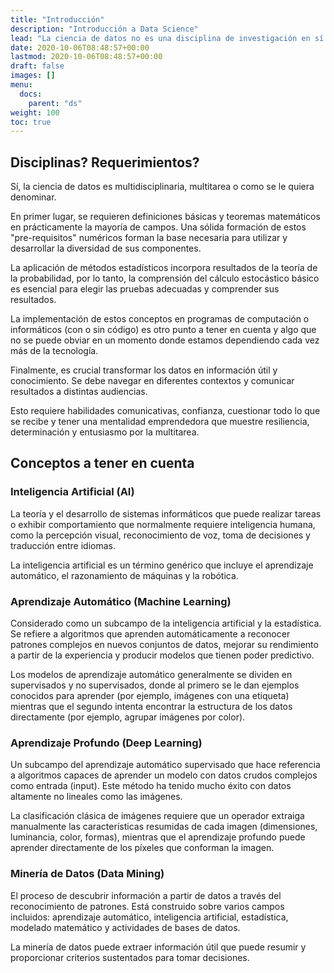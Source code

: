 ```yaml
---
title: "Introducción"
description: "Introducción a Data Science"
lead: "La ciencia de datos no es una disciplina de investigación en sí misma. Es un conjunto que abarca campos provenientes de la estadística, la teoría de la probabilidad o el aprendizaje automático, además de conceptos tradicionales de las matemáticas y la informática."
date: 2020-10-06T08:48:57+00:00
lastmod: 2020-10-06T08:48:57+00:00
draft: false
images: []
menu:
  docs:
    parent: "ds"
weight: 100
toc: true
---
```


## Disciplinas? Requerimientos?

Sí, la ciencia de datos es multidisciplinaria, multitarea o como se le quiera denominar.

En primer lugar, se requieren definiciones básicas y teoremas matemáticos en prácticamente la mayoría de campos. Una sólida formación de estos "pre-requisitos" numéricos forman la base necesaria para utilizar y desarrollar la diversidad de sus componentes. 

La aplicación de métodos estadísticos incorpora resultados de la teoría de la probabilidad, por lo tanto, la comprensión del cálculo estocástico básico es esencial para elegir las pruebas adecuadas y comprender sus resultados. 

La implementación de estos conceptos en programas de computación o informáticos (con o sin código) es otro punto a tener en cuenta y algo que no se puede obviar en un momento donde estamos dependiendo cada vez más de la tecnología. 

Finalmente, es crucial transformar los datos en información útil y conocimiento. Se debe navegar en diferentes contextos y comunicar resultados a distintas audiencias. 

Esto requiere habilidades comunicativas, confianza, cuestionar todo lo que se recibe y tener una mentalidad emprendedora que muestre resiliencia, determinación y entusiasmo por la multitarea. 

## Conceptos a tener en cuenta 

### Inteligencia Artificial (AI)

La teoría y el desarrollo de sistemas informáticos que puede realizar tareas o exhibir comportamiento que normalmente requiere inteligencia humana, como la percepción visual, reconocimiento de voz, toma de decisiones y traducción entre idiomas. 

La inteligencia artificial es un término genérico que incluye el aprendizaje automático, el razonamiento de máquinas y la robótica.

### Aprendizaje Automático (Machine Learning)

Considerado como un subcampo de la inteligencia artificial y la estadística. Se refiere a algoritmos que aprenden automáticamente a
reconocer patrones complejos en nuevos conjuntos de datos, mejorar su rendimiento a partir de la experiencia y producir modelos que tienen poder predictivo. 

Los modelos de aprendizaje automático generalmente se dividen en supervisados y no supervisados, donde al primero se le dan ejemplos conocidos para aprender (por ejemplo, imágenes con una etiqueta) mientras que el segundo intenta encontrar la estructura de los datos directamente (por ejemplo, agrupar imágenes por color).

### Aprendizaje Profundo (Deep Learning)

Un subcampo del aprendizaje automático supervisado que hace referencia a algoritmos capaces de aprender un modelo con datos crudos complejos como entrada (input). Este método ha tenido mucho éxito con datos altamente no lineales como las imágenes. 

La clasificación clásica de imágenes requiere que un operador extraiga manualmente las características resumidas de cada imagen (dimensiones, luminancia, color, formas), mientras que el aprendizaje profundo puede aprender directamente de los píxeles que conforman la imagen.

### Minería de Datos (Data Mining)

El proceso de descubrir información a partir de datos a través del reconocimiento de patrones. Está construido sobre varios campos incluidos: aprendizaje automático, inteligencia artificial, estadística, modelado matemático y actividades de bases de datos.

La minería de datos puede extraer información útil que puede resumir y proporcionar criterios sustentados para tomar decisiones.
















